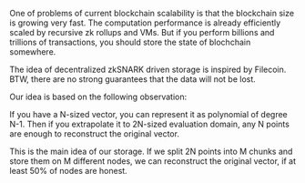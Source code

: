One of problems of current blockchain scalability is that the blockchain size is growing very fast. The computation performance is already efficiently scaled by recursive zk rollups and VMs. But if you perform billions and trillions of transactions, you should store the state of blochchain somewhere.

The idea of decentralized zkSNARK driven storage is inspired by Filecoin. BTW, there are no strong guarantees that the data will not be lost. 

Our idea is based on the following observation:

If you have a N-sized vector, you can represent it as polynomial of degree N-1. Then if you extrapolate it to 2N-sized evaluation domain, any N points are enough to reconstruct the original vector.

This is the main idea of our storage. If we split 2N points into M chunks and store them on M different nodes, we can reconstruct the original vector, if at least 50% of nodes are honest.

